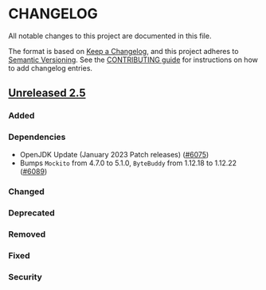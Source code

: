 
# CHANGELOG

All notable changes to this project are documented in this file.

The format is based on [Keep a Changelog](https://keepachangelog.com/en/1.0.0/), and this project adheres to [Semantic Versioning](https://semver.org/spec/v2.0.0.html). See the [CONTRIBUTING guide](./CONTRIBUTING.md#Changelog) for instructions on how to add changelog entries.

## [Unreleased 2.5]
### Added
### Dependencies
- OpenJDK Update (January 2023 Patch releases) ([#6075](https://github.com/opensearch-project/OpenSearch/pull/6075))
- Bumps `Mockito` from 4.7.0 to 5.1.0, `ByteBuddy` from 1.12.18 to 1.12.22 ([#6089](https://github.com/opensearch-project/OpenSearch/pull/6089))

### Changed
### Deprecated
### Removed
### Fixed
### Security

[Unreleased 2.5]: https://github.com/opensearch-project/OpenSearch/compare/b8a8b6c4d7fc7a7e32eb2cb68ecad8057a4636ad...2.5
